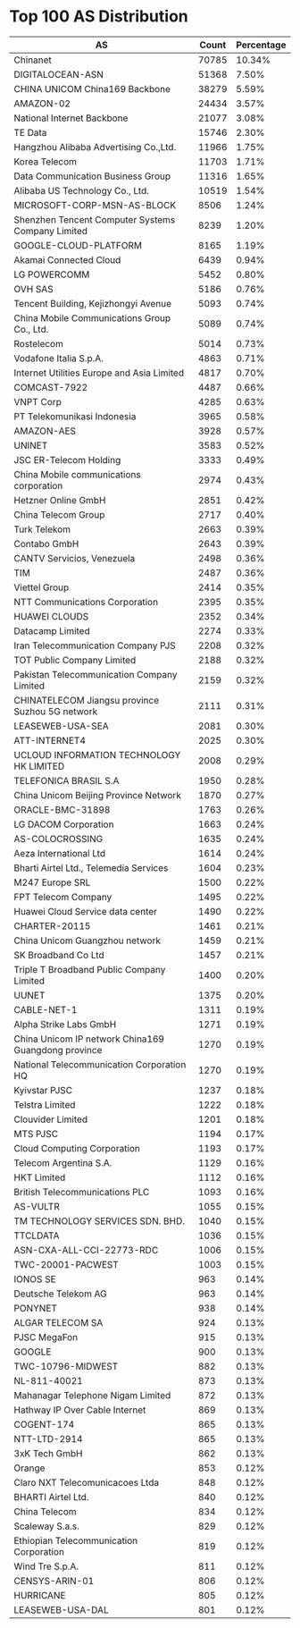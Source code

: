 # Top 100 AS Distribution
| AS | Count | Percentage |
|----|----|----|
| Chinanet | 70785 | 10.34% |
| DIGITALOCEAN-ASN | 51368 | 7.50% |
| CHINA UNICOM China169 Backbone | 38279 | 5.59% |
| AMAZON-02 | 24434 | 3.57% |
| National Internet Backbone | 21077 | 3.08% |
| TE Data | 15746 | 2.30% |
| Hangzhou Alibaba Advertising Co.,Ltd. | 11966 | 1.75% |
| Korea Telecom | 11703 | 1.71% |
| Data Communication Business Group | 11316 | 1.65% |
| Alibaba US Technology Co., Ltd. | 10519 | 1.54% |
| MICROSOFT-CORP-MSN-AS-BLOCK | 8506 | 1.24% |
| Shenzhen Tencent Computer Systems Company Limited | 8239 | 1.20% |
| GOOGLE-CLOUD-PLATFORM | 8165 | 1.19% |
| Akamai Connected Cloud | 6439 | 0.94% |
| LG POWERCOMM | 5452 | 0.80% |
| OVH SAS | 5186 | 0.76% |
| Tencent Building, Kejizhongyi Avenue | 5093 | 0.74% |
| China Mobile Communications Group Co., Ltd. | 5089 | 0.74% |
| Rostelecom | 5014 | 0.73% |
| Vodafone Italia S.p.A. | 4863 | 0.71% |
| Internet Utilities Europe and Asia Limited | 4817 | 0.70% |
| COMCAST-7922 | 4487 | 0.66% |
| VNPT Corp | 4285 | 0.63% |
| PT Telekomunikasi Indonesia | 3965 | 0.58% |
| AMAZON-AES | 3928 | 0.57% |
| UNINET | 3583 | 0.52% |
| JSC ER-Telecom Holding | 3333 | 0.49% |
| China Mobile communications corporation | 2974 | 0.43% |
| Hetzner Online GmbH | 2851 | 0.42% |
| China Telecom Group | 2717 | 0.40% |
| Turk Telekom | 2663 | 0.39% |
| Contabo GmbH | 2643 | 0.39% |
| CANTV Servicios, Venezuela | 2498 | 0.36% |
| TIM | 2487 | 0.36% |
| Viettel Group | 2414 | 0.35% |
| NTT Communications Corporation | 2395 | 0.35% |
| HUAWEI CLOUDS | 2352 | 0.34% |
| Datacamp Limited | 2274 | 0.33% |
| Iran Telecommunication Company PJS | 2208 | 0.32% |
| TOT Public Company Limited | 2188 | 0.32% |
| Pakistan Telecommunication Company Limited | 2159 | 0.32% |
| CHINATELECOM Jiangsu province Suzhou 5G network | 2111 | 0.31% |
| LEASEWEB-USA-SEA | 2081 | 0.30% |
| ATT-INTERNET4 | 2025 | 0.30% |
| UCLOUD INFORMATION TECHNOLOGY HK LIMITED | 2008 | 0.29% |
| TELEFONICA BRASIL S.A | 1950 | 0.28% |
| China Unicom Beijing Province Network | 1870 | 0.27% |
| ORACLE-BMC-31898 | 1763 | 0.26% |
| LG DACOM Corporation | 1663 | 0.24% |
| AS-COLOCROSSING | 1635 | 0.24% |
| Aeza International Ltd | 1614 | 0.24% |
| Bharti Airtel Ltd., Telemedia Services | 1604 | 0.23% |
| M247 Europe SRL | 1500 | 0.22% |
| FPT Telecom Company | 1495 | 0.22% |
| Huawei Cloud Service data center | 1490 | 0.22% |
| CHARTER-20115 | 1461 | 0.21% |
| China Unicom Guangzhou network | 1459 | 0.21% |
| SK Broadband Co Ltd | 1457 | 0.21% |
| Triple T Broadband Public Company Limited | 1400 | 0.20% |
| UUNET | 1375 | 0.20% |
| CABLE-NET-1 | 1311 | 0.19% |
| Alpha Strike Labs GmbH | 1271 | 0.19% |
| China Unicom IP network China169 Guangdong province | 1270 | 0.19% |
| National Telecommunication Corporation HQ | 1270 | 0.19% |
| Kyivstar PJSC | 1237 | 0.18% |
| Telstra Limited | 1222 | 0.18% |
| Clouvider Limited | 1201 | 0.18% |
| MTS PJSC | 1194 | 0.17% |
| Cloud Computing Corporation | 1193 | 0.17% |
| Telecom Argentina S.A. | 1129 | 0.16% |
| HKT Limited | 1112 | 0.16% |
| British Telecommunications PLC | 1093 | 0.16% |
| AS-VULTR | 1055 | 0.15% |
| TM TECHNOLOGY SERVICES SDN. BHD. | 1040 | 0.15% |
| TTCLDATA | 1036 | 0.15% |
| ASN-CXA-ALL-CCI-22773-RDC | 1006 | 0.15% |
| TWC-20001-PACWEST | 1003 | 0.15% |
| IONOS SE | 963 | 0.14% |
| Deutsche Telekom AG | 963 | 0.14% |
| PONYNET | 938 | 0.14% |
| ALGAR TELECOM SA | 924 | 0.13% |
| PJSC MegaFon | 915 | 0.13% |
| GOOGLE | 900 | 0.13% |
| TWC-10796-MIDWEST | 882 | 0.13% |
| NL-811-40021 | 873 | 0.13% |
| Mahanagar Telephone Nigam Limited | 872 | 0.13% |
| Hathway IP Over Cable Internet | 869 | 0.13% |
| COGENT-174 | 865 | 0.13% |
| NTT-LTD-2914 | 865 | 0.13% |
| 3xK Tech GmbH | 862 | 0.13% |
| Orange | 853 | 0.12% |
| Claro NXT Telecomunicacoes Ltda | 848 | 0.12% |
| BHARTI Airtel Ltd. | 840 | 0.12% |
| China Telecom | 834 | 0.12% |
| Scaleway S.a.s. | 829 | 0.12% |
| Ethiopian Telecommunication Corporation | 819 | 0.12% |
| Wind Tre S.p.A. | 811 | 0.12% |
| CENSYS-ARIN-01 | 806 | 0.12% |
| HURRICANE | 805 | 0.12% |
| LEASEWEB-USA-DAL | 801 | 0.12% |
